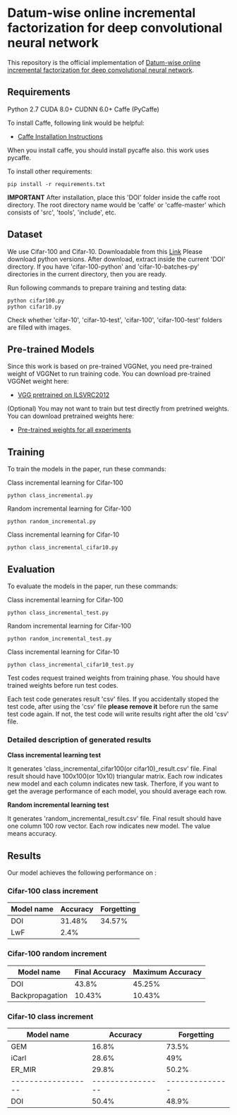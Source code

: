 # Datum-wise online incremental factorization for deep convolutional neural network

This repository is the official implementation of [Datum-wise online incremental factorization for deep convolutional neural network](https://arxiv.org/abs/2030.12345).

## Requirements

Python 2.7
CUDA 8.0+
CUDNN 6.0+
Caffe (PyCaffe)

To install Caffe, following link would be helpful:

- [Caffe Installation Instructions](https://caffe.berkeleyvision.org/installation.html)

When you install caffe, you should install pycaffe also. this work uses pycaffe.

To install other requirements:

```setup
pip install -r requirements.txt
```

**IMPORTANT** After installation, place this 'DOI' folder inside the caffe root directory.
The root directory name would be 'caffe' or 'caffe-master' which consists of 'src', 'tools', 'include', etc.

## Dataset

We use Cifar-100 and Cifar-10. Downloadable from this [Link](https://www.cs.toronto.edu/~kriz/cifar.html)
Please download python versions.
After download, extract inside the current 'DOI' directory.
If you have 'cifar-100-python' and 'cifar-10-batches-py' directories in the current directory, then you are ready.

Run following commands to prepare training and testing data:

```dataset
python cifar100.py
python cifar10.py
```

Check whether 'cifar-10', 'cifar-10-test', 'cifar-100', 'cifar-100-test' folders are filled with images.

## Pre-trained Models

Since this work is based on pre-trained VGGNet, you need pre-trained weight of VGGNet to run training code.
You can download pre-trained VGGNet weight here:

- [VGG pretrained on ILSVRC2012](https://drive.google.com/file/d/12nD9vJkT7u4P6SgaF1cUYSF7Y_fxMo8U/view?usp=sharing)

(Optional) You may not want to train but test directly from pretrined weights.
You can download pretrained weights here:

- [Pre-trained weights for all experiments](https://drive.google.com/file/d/1rA68TRZM0fDhemmj7W5QzQ_IOGT9Nb9E/view?usp=sharing)

## Training

To train the models in the paper, run these commands:

Class incremental learning for Cifar-100

```train1
python class_incremental.py
```

Random incremental learning for Cifar-100

```train1
python random_incremental.py
```

Class incremental learning for Cifar-10

```train1
python class_incremental_cifar10.py
```

## Evaluation

To evaluate the models in the paper, run these commands:

Class incremental learning for Cifar-100

```train1
python class_incremental_test.py
```

Random incremental learning for Cifar-100

```train1
python random_incremental_test.py
```

Class incremental learning for Cifar-10

```train1
python class_incremental_cifar10_test.py
```

Test codes request trained weights from training phase.
You should have trained weights before run test codes.

Each test code generates result 'csv' files.
If you accidentally stoped the test code, after using the 'csv' file **please remove it** before run the same test code again.
If not, the test code will write results right after the old 'csv' file.

### Detailed description of generated results

**Class incremental learning test**

It generates 'class_incremental_cifar100(or cifar10)_result.csv' file.
Final result should have 100x100(or 10x10) triangular matrix.
Each row indicates new model and each column indicates new task.
Therfore, if you want to get the average performance of each model, you should average each row.

**Random incremental learning test**

It generates 'random_incremental_result.csv' file.
Final result should have one column 100 row vector.
Each row indicates new model. The value means accuracy.

## Results

Our model achieves the following performance on :

### Cifar-100 class increment

| Model name         | Accuracy        | Forgetting     |
| ------------------ |---------------- | -------------- |
| DOI                |     31.48%      |      34.57%    |
| LwF                |     2.4%        |                |

### Cifar-100 random increment

| Model name         | Final Accuracy  | Maximum Accuracy |
| ------------------ |---------------- | ---------------- |
| DOI                |     43.8%       |      45.25%      |
| Backpropagation    |     10.43%      |      10.43%      |

### Cifar-10 class increment

| Model name         | Accuracy        | Forgetting     |
| ------------------ |---------------- | -------------- |
| GEM                |     16.8%       |      73.5%     |
| iCarl              |     28.6%       |      49%       |
| ER_MIR             |     29.8%       |      50.2%     |
| ------------------ |---------------- | -------------- |
| DOI                |     50.4%       |      48.9%     |
